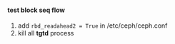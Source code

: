#### test block seq flow

1. add `rbd_readahead2 = True` in /etc/ceph/ceph.conf
2. kill all **tgtd** process
